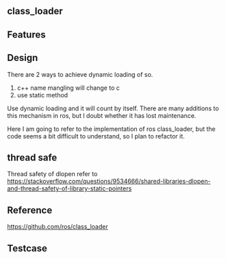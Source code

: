 ## class_loader

## Features

## Design
There are 2 ways to achieve dynamic loading of so.
1. c++ name mangling will change to c
2. use static method

Use dynamic loading and it will count by itself. There are many additions to this mechanism in ros, but I doubt whether it has lost maintenance.  

Here I am going to refer to the implementation of ros class_loader, but the code seems a bit difficult to understand, so I plan to refactor it.  

## thread safe
Thread safety of dlopen refer to https://stackoverflow.com/questions/9534666/shared-libraries-dlopen-and-thread-safety-of-library-static-pointers

## Reference
https://github.com/ros/class_loader

## Testcase
